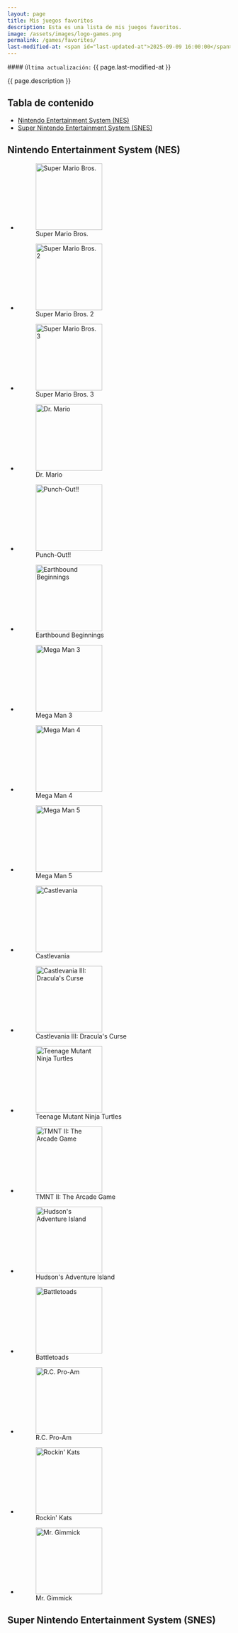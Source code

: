 ```yaml
---
layout: page
title: Mis juegos favoritos
description: Esta es una lista de mis juegos favoritos.
image: /assets/images/logo-games.png
permalink: /games/favorites/
last-modified-at: <span id="last-updated-at">2025-09-09 16:00:00</span>
---
```


<div class="card last-updated my-3 text-center">
<div class="card-body rounded">
#### <code>Última actualización:</code> {{ page.last-modified-at }}
</div>
</div>

<p class="text-center">{{ page.description }}</p>

## <i class="fa-solid fa-list-ul"></i> Tabla de contenido

- [Nintendo Entertainment System (NES)](#nes)
- [Super Nintendo Entertainment System (SNES)](#snes)

## <span id="nes"></span> Nintendo Entertainment System (NES)

<ul class="list-inline">
<li class="list-inline-item">
<figure class="figure">
<img class="enlarge-transition rounded img-fluid" src="https://images.igdb.com/igdb/image/upload/t_cover_big_2x/co5k7b.jpg" alt="Super Mario Bros." width="150">
<figcaption class="figure-caption text-center">Super Mario Bros.</figcaption>
</figure>
</li>
<li class="list-inline-item">
<figure class="figure">
<img class="enlarge-transition rounded img-fluid" src="https://images.igdb.com/igdb/image/upload/t_cover_big_2x/co7yq7.jpg" alt="Super Mario Bros. 2" width="150">
<figcaption class="figure-caption text-center">Super Mario Bros. 2</figcaption>
</figure>
</li>
<li class="list-inline-item">
<figure class="figure">
<img class="enlarge-transition rounded img-fluid" src="https://images.igdb.com/igdb/image/upload/t_cover_big_2x/co7ozx.jpg" alt="Super Mario Bros. 3" width="150">
<figcaption class="figure-caption text-center">Super Mario Bros. 3</figcaption>
</figure>
</li>
<li class="list-inline-item">
<figure class="figure">
<img class="enlarge-transition rounded img-fluid" src="https://images.igdb.com/igdb/image/upload/t_cover_big_2x/co4zyc.jpg" alt="Dr. Mario" width="150">
<figcaption class="figure-caption text-center">Dr. Mario</figcaption>
</figure>
</li>
<li class="list-inline-item">
<figure class="figure">
<img class="enlarge-transition rounded img-fluid" src="https://images.igdb.com/igdb/image/upload/t_cover_big_2x/co9sy3.jpg" alt="Punch-Out!!" width="150">
<figcaption class="figure-caption text-center">Punch-Out!!</figcaption>
</figure>
</li>
<li class="list-inline-item">
<figure class="figure">
<img class="enlarge-transition rounded img-fluid" src="https://images.igdb.com/igdb/image/upload/t_cover_big_2x/co8mzl.jpg" alt="Earthbound Beginnings" width="150">
<figcaption class="figure-caption text-center">Earthbound Beginnings</figcaption>
</figure>
</li>
<li class="list-inline-item">
<figure class="figure">
<img class="enlarge-transition rounded img-fluid" src="https://images.igdb.com/igdb/image/upload/t_cover_big_2x/co55ce.jpg" alt="Mega Man 3" width="150">
<figcaption class="figure-caption text-center">Mega Man 3</figcaption>
</figure>
</li>
<li class="list-inline-item">
<figure class="figure">
<img class="enlarge-transition rounded img-fluid" src="https://images.igdb.com/igdb/image/upload/t_cover_big_2x/co5ssy.jpg" alt="Mega Man 4" width="150">
<figcaption class="figure-caption text-center">Mega Man 4</figcaption>
</figure>
</li>
<li class="list-inline-item">
<figure class="figure">
<img class="enlarge-transition rounded img-fluid" src="https://images.igdb.com/igdb/image/upload/t_cover_big_2x/co5x45.jpg" alt="Mega Man 5" width="150">
<figcaption class="figure-caption text-center">Mega Man 5</figcaption>
</figure>
</li>
<li class="list-inline-item">
<figure class="figure">
<img class="enlarge-transition rounded img-fluid" src="https://images.igdb.com/igdb/image/upload/t_cover_big_2x/co6dcb.jpg" alt="Castlevania" width="150">
<figcaption class="figure-caption text-center">Castlevania</figcaption>
</figure>
</li>
<li class="list-inline-item">
<figure class="figure">
<img class="enlarge-transition rounded img-fluid" src="https://images.igdb.com/igdb/image/upload/t_cover_big_2x/co9se1.jpg" alt="Castlevania III: Dracula's Curse" width="150">
<figcaption class="figure-caption text-center">Castlevania III: Dracula's Curse</figcaption>
</figure>
</li>
<li class="list-inline-item">
<figure class="figure">
<img class="enlarge-transition rounded img-fluid" src="https://images.igdb.com/igdb/image/upload/t_cover_big_2x/co6q7i.jpg" alt="Teenage Mutant Ninja Turtles" width="150">
<figcaption class="figure-caption text-center">Teenage Mutant Ninja Turtles</figcaption>
</figure>
</li>
<li class="list-inline-item">
<figure class="figure">
<img class="enlarge-transition rounded img-fluid" src="https://images.igdb.com/igdb/image/upload/t_cover_big_2x/co9kln.jpg" alt="TMNT II: The Arcade Game" width="150">
<figcaption class="figure-caption text-center">TMNT II: The Arcade Game</figcaption>
</figure>
</li>
<li class="list-inline-item">
<figure class="figure">
<img class="enlarge-transition rounded img-fluid" src="https://images.igdb.com/igdb/image/upload/t_cover_big_2x/co3z3x.jpg" alt="Hudson's Adventure Island" width="150">
<figcaption class="figure-caption text-center">Hudson's Adventure Island</figcaption>
</figure>
</li>
<li class="list-inline-item">
<figure class="figure">
<img class="enlarge-transition rounded img-fluid" src="https://images.igdb.com/igdb/image/upload/t_cover_big_2x/co5agp.jpg" alt="Battletoads" width="150">
<figcaption class="figure-caption text-center">Battletoads</figcaption>
</figure>
</li>
<li class="list-inline-item">
<figure class="figure">
<img class="enlarge-transition rounded img-fluid" src="https://images.igdb.com/igdb/image/upload/t_cover_big_2x/co2xcg.jpg" alt="R.C. Pro-Am" width="150">
<figcaption class="figure-caption text-center">R.C. Pro-Am</figcaption>
</figure>
</li>
<li class="list-inline-item">
<figure class="figure">
<img class="enlarge-transition rounded img-fluid" src="https://images.igdb.com/igdb/image/upload/t_cover_big_2x/co4aoc.jpg" alt="Rockin' Kats" width="150">
<figcaption class="figure-caption text-center">Rockin' Kats</figcaption>
</figure>
</li>
<li class="list-inline-item">
<figure class="figure">
<img class="enlarge-transition rounded img-fluid" src="https://images.igdb.com/igdb/image/upload/t_cover_big_2x/co6hsx.jpg" alt="Mr. Gimmick" width="150">
<figcaption class="figure-caption text-center">Mr. Gimmick</figcaption>
</figure>
</li>
</ul>

## <span id="snes"></span> Super Nintendo Entertainment System (SNES)
